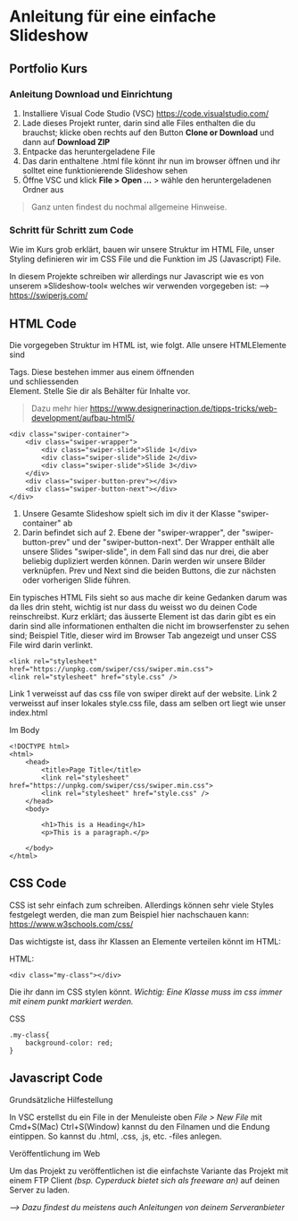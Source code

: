 # Anleitung für eine einfache Slideshow
## Portfolio Kurs

### Anleitung Download und Einrichtung

1. Installiere Visual Code Studio (VSC) https://code.visualstudio.com/
2. Lade dieses Projekt runter, darin sind alle Files enthalten die du brauchst; klicke oben rechts auf den Button **Clone or Download** und dann auf **Download ZIP**
3. Entpacke das heruntergeladene File 
4. Das darin enthaltene .html file könnt ihr nun im browser öffnen und ihr solltet eine funktionierende Slideshow sehen
5. Öffne VSC und klick **File > Open …** > wähle den heruntergeladenen Ordner aus 

> Ganz unten findest du nochmal allgemeine Hinweise.

### Schritt für Schritt zum Code

Wie im Kurs grob erklärt, bauen wir unsere Struktur im HTML File, unser Styling definieren wir im CSS File und die Funktion im JS (Javascript) File.

In diesem Projekte schreiben wir allerdings nur Javascript wie es von unserem »Slideshow-tool« welches wir verwenden vorgegeben ist:
–> https://swiperjs.com/

## HTML Code

Die vorgegeben Struktur im HTML ist, wie folgt. Alle unsere HTMLElemente sind <div> Tags.
Diese bestehen immer aus einem öffnenden <div> und schliessenden </div> Element. Stelle Sie dir als Behälter für Inhalte vor.

> Dazu mehr hier https://www.designerinaction.de/tipps-tricks/web-development/aufbau-html5/

```
<div class="swiper-container">
    <div class="swiper-wrapper">
        <div class="swiper-slide">Slide 1</div>
        <div class="swiper-slide">Slide 2</div>
        <div class="swiper-slide">Slide 3</div>
    </div>
    <div class="swiper-button-prev"></div>
    <div class="swiper-button-next"></div>
</div>
```

1. Unsere Gesamte Slideshow spielt sich im div it der Klasse "swiper-container" ab
2. Darin befindet sich auf 2. Ebene der "swiper-wrapper", der "swiper-button-prev" und der "swiper-button-next". Der Wrapper enthält alle unsere Slides "swiper-slide", in dem Fall sind das nur drei, die aber beliebig dupliziert werden können. Darin werden wir unsere Bilder verknüpfen. Prev und Next sind die beiden Buttons, die zur nächsten oder vorherigen Slide führen.

Ein typisches HTML Fils sieht so aus mache dir keine Gedanken darum was da lles drin steht, wichtig ist nur dass du weisst wo du deinen Code reinschreibst.
Kurz erklärt; das äusserte Element ist das <html> darin gibt es ein <head></head> darin sind alle informationen enthalten die nicht im browserfenster zu sehen sind; Beispiel Title, dieser wird  im Browser Tab angezeigt und unser CSS File wird darin verlinkt.

```
<link rel="stylesheet" href="https://unpkg.com/swiper/css/swiper.min.css">
<link rel="stylesheet" href="style.css" />
```
Link 1 verweisst auf das css file von swiper direkt auf der website.
Link 2 verweisst auf inser lokales style.css file, dass am selben ort liegt wie unser index.html

Im Body

```
<!DOCTYPE html>
<html>
    <head>
        <title>Page Title</title>
        <link rel="stylesheet" href="https://unpkg.com/swiper/css/swiper.min.css">
        <link rel="stylesheet" href="style.css" />
    </head>
    <body>

        <h1>This is a Heading</h1>
        <p>This is a paragraph.</p>

    </body>
</html>
```

## CSS Code

CSS ist sehr einfach zum schreiben. Allerdings können sehr viele Styles festgelegt werden, die man zum Beispiel hier nachschauen kann: https://www.w3schools.com/css/

Das wichtigste ist, dass ihr Klassen an Elemente verteilen könnt im HTML:

HTML: 
```
<div class="my-class"></div>
```
Die ihr dann im CSS stylen könnt. *Wichtig: Eine Klasse muss im css immer mit einem punkt markiert werden.*

CSS
```
.my-class{
    background-color: red;
}
```

## Javascript Code

Grundsätzliche Hilfestellung

In VSC erstellst du ein File in der Menuleiste oben *File > New File* mit Cmd+S(Mac) Ctrl+S(Window) kannst du den Filnamen und die Endung eintippen. So kannst du .html, .css, .js, etc. -files anlegen. 

Veröffentlichung im Web

Um das Projekt zu veröffentlichen ist die einfachste Variante das Projekt mit einem FTP Client *(bsp. Cyperduck bietet sich als freeware an)* auf deinen Server zu laden.

*–> Dazu findest du meistens auch Anleitungen von deinem Serveranbieter*